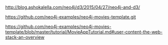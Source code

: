 http://blog.ashokalella.com/neo4j/d3/2015/04/27/neo4j-and-d3/

https://github.com/neo4j-examples/neo4j-movies-template.git

https://github.com/neo4j-examples/neo4j-movies-template/blob/master/tutorial/MovieAppTutorial.md#user-content-the-web-stack-an-overview
